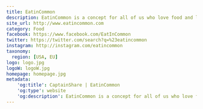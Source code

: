 ```yaml
---
title: EatinCommon
description: EatinCommon is a concept for all of us who love food and like to meet new people. With EatinCommon you can host an event in the comfort of your own home, or join someone else’s. Whether it’s breakfast, brunch, lunch, dinner, picnic, potluck or dessert it can all be arranged here at www.eatincommon.com
site_url: http://www.eatincommon.com
category: Food
facebook: https://www.facebook.com/EatInCommon
twitter: https://twitter.com/search?q=%23eatincommon
instagram: http://instagram.com/eatincommon
taxonomy:
  region: [USA, EU]
logo: logo.jpg
logoW: logoW.jpg
homepage: homepage.jpg
metadata:
    'og:title': CaptainShare | EatinCommon
    'og:type': website
    'og:description': EatinCommon is a concept for all of us who love food and like to meet new people. With EatinCommon you can host an event in the comfort of your own home, or join someone else’s. Whether it’s breakfast, brunch, lunch, dinner, picnic, potluck or dessert it can all be arranged here at www.eatincommon.com
---
```

